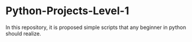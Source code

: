 # Python-Projects-Level-1

 In this repository, it is proposed simple scripts that any beginner in python should realize.
 
